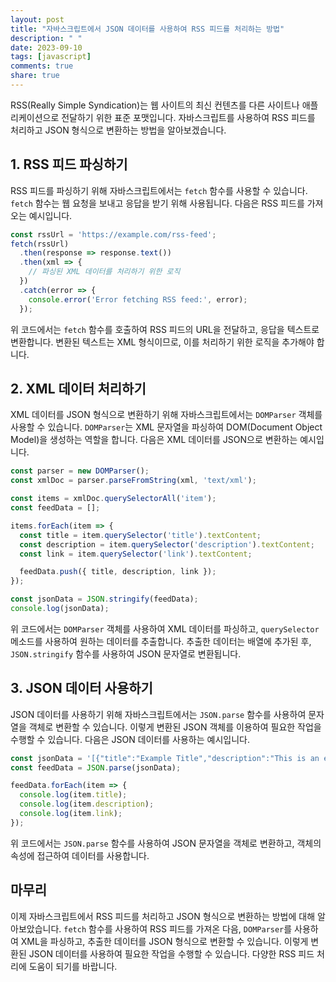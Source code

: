 ```yaml
---
layout: post
title: "자바스크립트에서 JSON 데이터를 사용하여 RSS 피드를 처리하는 방법"
description: " "
date: 2023-09-10
tags: [javascript]
comments: true
share: true
---
```


RSS(Really Simple Syndication)는 웹 사이트의 최신 컨텐츠를 다른 사이트나 애플리케이션으로 전달하기 위한 표준 포맷입니다. 자바스크립트를 사용하여 RSS 피드를 처리하고 JSON 형식으로 변환하는 방법을 알아보겠습니다.

## 1. RSS 피드 파싱하기
RSS 피드를 파싱하기 위해 자바스크립트에서는 `fetch` 함수를 사용할 수 있습니다. `fetch` 함수는 웹 요청을 보내고 응답을 받기 위해 사용됩니다. 다음은 RSS 피드를 가져오는 예시입니다.

```javascript
const rssUrl = 'https://example.com/rss-feed';
fetch(rssUrl)
  .then(response => response.text())
  .then(xml => {
    // 파싱된 XML 데이터를 처리하기 위한 로직
  })
  .catch(error => {
    console.error('Error fetching RSS feed:', error);
  });
```

위 코드에서는 `fetch` 함수를 호출하여 RSS 피드의 URL을 전달하고, 응답을 텍스트로 변환합니다. 변환된 텍스트는 XML 형식이므로, 이를 처리하기 위한 로직을 추가해야 합니다.

## 2. XML 데이터 처리하기
XML 데이터를 JSON 형식으로 변환하기 위해 자바스크립트에서는 `DOMParser` 객체를 사용할 수 있습니다. `DOMParser`는 XML 문자열을 파싱하여 DOM(Document Object Model)을 생성하는 역할을 합니다. 다음은 XML 데이터를 JSON으로 변환하는 예시입니다.

```javascript
const parser = new DOMParser();
const xmlDoc = parser.parseFromString(xml, 'text/xml');

const items = xmlDoc.querySelectorAll('item');
const feedData = [];

items.forEach(item => {
  const title = item.querySelector('title').textContent;
  const description = item.querySelector('description').textContent;
  const link = item.querySelector('link').textContent;

  feedData.push({ title, description, link });
});

const jsonData = JSON.stringify(feedData);
console.log(jsonData);
```

위 코드에서는 `DOMParser` 객체를 사용하여 XML 데이터를 파싱하고, `querySelector` 메소드를 사용하여 원하는 데이터를 추출합니다. 추출한 데이터는 배열에 추가된 후, `JSON.stringify` 함수를 사용하여 JSON 문자열로 변환됩니다.

## 3. JSON 데이터 사용하기
JSON 데이터를 사용하기 위해 자바스크립트에서는 `JSON.parse` 함수를 사용하여 문자열을 객체로 변환할 수 있습니다. 이렇게 변환된 JSON 객체를 이용하여 필요한 작업을 수행할 수 있습니다. 다음은 JSON 데이터를 사용하는 예시입니다.

```javascript
const jsonData = '[{"title":"Example Title","description":"This is an example description","link":"https://example.com"}]';
const feedData = JSON.parse(jsonData);

feedData.forEach(item => {
  console.log(item.title);
  console.log(item.description);
  console.log(item.link);
});
```

위 코드에서는 `JSON.parse` 함수를 사용하여 JSON 문자열을 객체로 변환하고, 객체의 속성에 접근하여 데이터를 사용합니다.

## 마무리
이제 자바스크립트에서 RSS 피드를 처리하고 JSON 형식으로 변환하는 방법에 대해 알아보았습니다. `fetch` 함수를 사용하여 RSS 피드를 가져온 다음, `DOMParser`를 사용하여 XML을 파싱하고, 추출한 데이터를 JSON 형식으로 변환할 수 있습니다. 이렇게 변환된 JSON 데이터를 사용하여 필요한 작업을 수행할 수 있습니다. 다양한 RSS 피드 처리에 도움이 되기를 바랍니다.